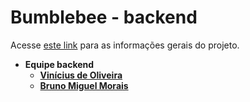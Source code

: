 # Bumblebee - backend

Acesse [este link](https://github.com/academiadev-jlle/wiki-bumblebee) para as informações gerais do projeto.

* **Equipe backend**
  * **[Vinícius de Oliveira](https://github.com/PurpleBooth)**
  * **[Bruno Miguel Morais](https://github.com/PurpleBooth)**
